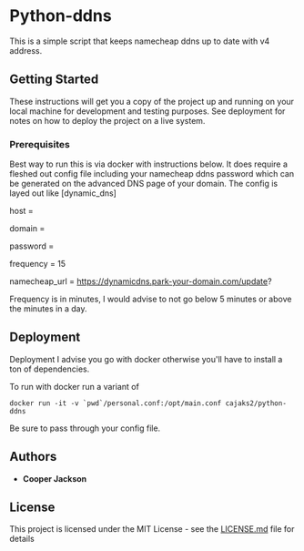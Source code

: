 # Python-ddns
This is a simple script that keeps namecheap ddns up to date with v4 address. 

## Getting Started

These instructions will get you a copy of the project up and running on your local machine for development and testing purposes. See deployment for notes on how to deploy the project on a live system.

### Prerequisites

Best way to run this is via docker with instructions below. It does require a fleshed out config file including your namecheap ddns password which can be generated on the advanced DNS page of your domain. 
The config is layed out like 
[dynamic_dns]

host = 

domain = 

password = 

frequency = 15

namecheap_url = https://dynamicdns.park-your-domain.com/update?


Frequency is in minutes, I would advise to not go below 5 minutes or above the minutes in a day. 

## Deployment

Deployment I advise you go with docker otherwise you'll have to install a ton of dependencies. 

To run with docker run a variant of 
```
docker run -it -v `pwd`/personal.conf:/opt/main.conf cajaks2/python-ddns
```
Be sure to pass through your config file. 


## Authors

* **Cooper Jackson** 
## License

This project is licensed under the MIT License - see the [LICENSE.md](LICENSE.md) file for details

